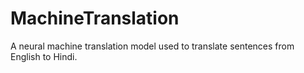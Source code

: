 # MachineTranslation
A neural machine translation model used to translate sentences from English to Hindi.
